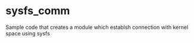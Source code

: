 # sysfs_comm
Sample code that creates a module which establsh connection with kernel space using sysfs
